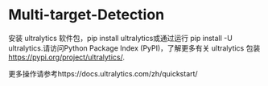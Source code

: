 # Multi-target-Detection

安装 ultralytics 软件包，pip install ultralytics或通过运行 pip install -U ultralytics.请访问Python Package Index (PyPI)，了解更多有关 ultralytics 包装 https://pypi.org/project/ultralytics/.

更多操作请参考https://docs.ultralytics.com/zh/quickstart/
